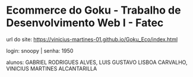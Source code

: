 # Ecommerce do Goku - Trabalho de Desenvolvimento Web I - Fatec
url do site:
https://vinicius-martines-01.github.io/Goku_Eco/index.html

login: snoopy | senha: 1950

alunos:
GABRIEL RODRIGUES ALVES,
LUIS GUSTAVO LISBOA CARVALHO,
VINICIUS MARTINES ALCANTARILLA
